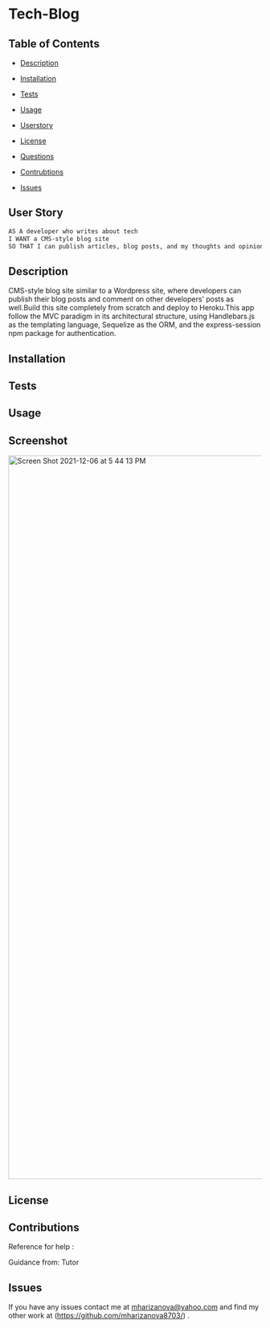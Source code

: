 # Tech-Blog


  ## Table of Contents

  * [Description](#Description)
  * [Installation](#Installation)
  * [Tests](#Tests)
  * [Usage](#Tests)
  * [Userstory](#Userstory)
  
 * [License](#License)

  * [Questions](#Questions)
  * [Contrubtions](#Contributions)
  * [Issues](#Contributions)



## User Story

```md
AS A developer who writes about tech
I WANT a CMS-style blog site
SO THAT I can publish articles, blog posts, and my thoughts and opinions
```





  ## Description
  CMS-style blog site similar to a Wordpress site, where developers can publish their blog posts and comment on other developers’ posts as well.Build this site completely from scratch and deploy to Heroku.This app follow the MVC paradigm in its architectural structure, using Handlebars.js as the templating language, Sequelize as the ORM, and the express-session npm package for authentication.


 
  ## Installation

 
  ## Tests

 

  ## Usage
  
  

   ## Screenshot
   
   
   <img width="1440" alt="Screen Shot 2021-12-06 at 5 44 13 PM" src="https://user-images.githubusercontent.com/85656320/144938924-2640f27c-4708-4c8c-a235-6e460f9dd182.png">

   
   
   

   

  ## License 
    

    
    
 

  ## Contributions

 
 Reference for help :
 
  Guidance from: Tutor
     

  ## Issues

  If you have any issues contact me at mharizanova@yahoo.com and find my other work at (https://github.com/mharizanova8703/) .
